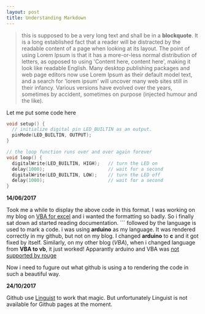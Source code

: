 ```yaml
---
layout: post
title: Understanding Markdown
---
```


>this is supposed to be a very long text and shall be in a **blockquote**. It is a long established fact that a reader will be distracted by the readable content of a page when looking at its layout. The point of using Lorem Ipsum is that it has a more-or-less normal distribution of letters, as opposed to using 'Content here, content here', making it look like readable English. Many desktop publishing packages and web page editors now use Lorem Ipsum as their default model text, and a search for 'lorem ipsum' will uncover many web sites still in their infancy. Various versions have evolved over the years, sometimes by accident, sometimes on purpose (injected humour and the like).

Let me put some code here

```c
void setup() {
  // initialize digital pin LED_BUILTIN as an output.
  pinMode(LED_BUILTIN, OUTPUT);
}

// the loop function runs over and over again forever
void loop() {
  digitalWrite(LED_BUILTIN, HIGH);   // turn the LED on
  delay(1000);                       // wait for a second
  digitalWrite(LED_BUILTIN, LOW);    // turn the LED off
  delay(1000);                       // wait for a second
}

```

**14/06/2017** 

Took me a while to display the above code in this format. I was working on my blog on [VBA for excel](http://blog.subinabid.xyz/vba/2017/06/12/VBA.html) and i wanted the formatting so badly. So i finally sat down ad started reading documentation. ``` followed by the language is used to mark a code. i was using **arduino** as my language. It was rendered correctly in my github, but not on my blog. I changed **arduino** to **c** and it got fixed by itself. Similarly, on my other blog (*VBA*), when i changed language from **VBA to vb**, it just worked! Apparantly arduino and VBA was [not supported by rouge](https://github.com/jneen/rouge/wiki/List-of-supported-languages-and-lexers)

Now i need to fugure out what github is using a to rendering the code in such a beautiful way.

**24/10/2017**

Github use [Linguist](https://github.com/github/linguist) to work that magic. But unfortunately Linguist is not available for Github pages at the moment.